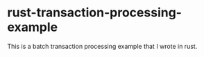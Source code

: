 # rust-transaction-processing-example
This is a batch transaction processing example that I wrote in rust.

